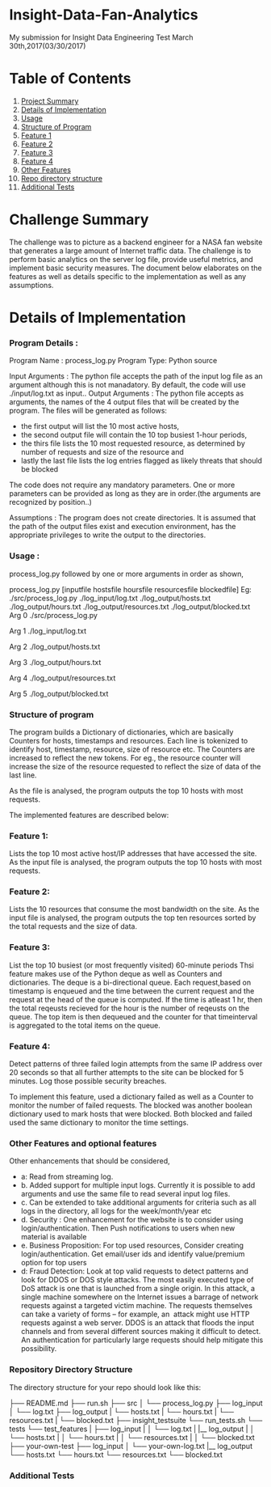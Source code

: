 # Insight-Data-Fan-Analytics
My submission for Insight Data Engineering Test March 30th,2017(03/30/2017)
# Table of Contents
1. [Project Summary](README.md#challenge-summary)
2. [Details of Implementation](README.md#details-of-implementation)
3. [Usage](README.md#usage-summary)
4. [Structure of Program](README.md#structure-of-program)
5. [Feature 1](README.md#feature-1)
6. [Feature 2](README.md#feature-2)
7. [Feature 3](README.md#feature-3)
8. [Feature 4](README.md#feature-4)
9. [Other Features](README.md#other-features)
10. [Repo directory structure](README.md#repo-directory-structure)
11. [Additional Tests](README.md#additional-tests)



# Challenge Summary

The challenge was to picture as a backend engineer for a NASA fan website that generates a large amount of Internet traffic data.  The challenge is to perform basic analytics on the server log file, provide useful metrics, and implement basic security measures. 
The document below elaborates on the features as well as details specific to the implementation as well as any assumptions.

# Details of Implementation

### Program Details :
Program Name : process_log.py
Program Type: Python source

Input Arguments : The python file accepts the path of the input log file as an argument although this is not manadatory.
By default, the code will use ./input/log.txt as input..
Output Arguments : The python file accepts as arguments, the names of the 4 output files that will be created by the program.
The files will be generated as follows:
- the first output will list the 10 most active hosts, 
- the second output file will contain the 10 top busiest 1-hour periods,
- the thirs file lists the 10 most requested resource, as determined by number of requests and size of the resource and 
- lastly the last file lists the log entries flagged as likely threats that should be blocked

The code does not require any mandatory parameters. One or more parameters can be provided as long as they are in order.(the arguments are recognized by position..)

Assumptions : The program does not create directories. It is assumed that the path of the output files exist and execution environment, has the appropriate privileges to write the output to the directories.

### Usage : 

process_log.py followed by one or more arguments in order as shown,

process_log.py [inputfile hostsfile hoursfile resourcesfile blockedfile]
Eg:  ./src/process_log.py ./log_input/log.txt ./log_output/hosts.txt ./log_output/hours.txt ./log_output/resources.txt ./log_output/blocked.txt
Arg  0 ./src/process_log.py

Arg  1 ./log_input/log.txt

Arg  2 ./log_output/hosts.txt

Arg  3 ./log_output/hours.txt

Arg  4 ./log_output/resources.txt

Arg  5 ./log_output/blocked.txt


### Structure of program

The program builds a Dictionary of dictionaries, which are basically Counters for hosts, timestamps and resources. 
Each line is tokenized to identify host, timestamp, resource, size of resource etc. 
The Counters are increased to reflect the new tokens.
For eg., the resource counter will increase the size of the resource requested to reflect the size of data of the last line. 

As the file is analysed, the program outputs the top 10 hosts with most requests. 

The implemented features are described below: 

### Feature 1: 
Lists the top 10 most active host/IP addresses that have accessed the site. 
As the input file is analysed, the program outputs the top 10 hosts with most requests. 

### Feature 2: 

Lists the 10 resources that consume the most bandwidth on the site.
As the input file is analysed, the program outputs the top ten resources sorted by the total requests and the size of data.

### Feature 3:
List the top 10 busiest (or most frequently visited) 60-minute periods 
Thsi feature makes use of the Python deque as well as Counters and dictionaries. The deque is a bi-directional queue. Each request,based on timestamp is enqueued and the time between the current request and the request at the head of the queue is computed. If the time is atleast 1 hr, then the total reqeusts recieved for the hour is the number of reqeusts on the queue. The top item is then dequeued and the counter for that timeinterval is aggregated to the total items on the queue.  

### Feature 4: 
Detect patterns of three failed login attempts from the same IP address over 20 seconds so that all further attempts to the site can be blocked for 5 minutes. Log those possible security breaches.

To implement this feature, used a dictionary failed as well as a Counter to monitor the number of failed requests. The blocked was another boolean dictionary used to mark hosts that were blocked. Both blocked and failed used the same dictionary to monitor the time settings.


### Other Features and optional features
Other enhancements that should be considered,
-    a: Read from streaming log. 
-    b. Added support for multiple input logs. Currently it is possible to add arguments and use the same file to read several input log files.
-    c. Can be extended to take additional arguments for criteria such as all logs in the directory, all logs for the week/month/year etc
-    d. Security : One enhancement for the website is to consider using login/authentication.  Then Push notifications to users when new material is available
-    e. Business Proposition: For top used resources, Consider creating login/authentication. Get email/user ids and  identify  value/premium    option for top users
-   d: Fraud Detection: Look at top valid requests to detect patterns and look for DDOS or DOS style attacks. The most easily executed type of DoS attack is one that is launched from a single origin. In this attack, a single machine somewhere on the Internet issues a barrage of network requests against a targeted victim machine. The requests themselves can take a variety of forms – for example, an  attack might use  HTTP requests against a web server. DDOS is an attack that floods the input channels and from several different sources making it difficult to detect. An authentication for particularly large requests should help mitigate this possibility.

### Repository Directory Structure
The directory structure for your repo should look like this:

├── README.md 
├── run.sh
├── src
│   └── process_log.py
├── log_input
│   └── log.txt
├── log_output
|   └── hosts.txt
|   └── hours.txt
|   └── resources.txt
|   └── blocked.txt
├── insight_testsuite
    └── run_tests.sh
    └── tests
        └── test_features
        |   ├── log_input
        |   │   └── log.txt
        |   |__ log_output
        |   │   └── hosts.txt
        |   │   └── hours.txt
        |   │   └── resources.txt
        |   │   └── blocked.txt
        ├── your-own-test
            ├── log_input
            │   └── your-own-log.txt
            |__ log_output
                └── hosts.txt
                └── hours.txt
                └── resources.txt
                └── blocked.txt

### Additional Tests

